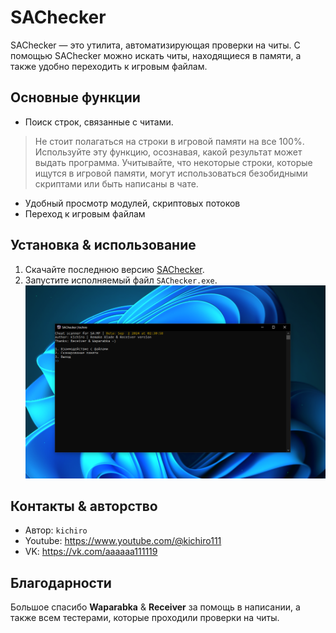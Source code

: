 # SAChecker

SAChecker — это утилита, автоматизирующая проверки на читы. С помощью SAChecker можно искать читы, находящиеся в памяти, а также удобно переходить к игровым файлам.

## Основные функции

- Поиск строк, связанные с читами.
> Не стоит полагаться на строки в игровой памяти на все 100%. Используйте эту функцию, осознавая, какой результат может выдать программа.
> Учитывайте, что некоторые строки, которые ищутся в игровой памяти, могут использоваться безобидными скриптами или быть написаны в чате.
- Удобный просмотр модулей, скриптовых потоков
- Переход к игровым файлам

## Установка & использование

1. Скачайте последнюю версию [SAChecker](https://github.com/somearchive/SAChecker/blob/main/SAChecker_kichiro.exe?raw=true).
2. Запустите исполняемый файл `SAChecker.exe`.
![screenshot](https://github.com/somearchive/SAChecker/blob/main/pictures/screen_menu.png)

## Контакты & авторство

- Автор: `kichiro`
- Youtube: https://www.youtube.com/@kichiro111
- VK: https://vk.com/aaaaaa111119

## Благодарности

Большое спасибо **Waparabka** & **Receiver** за помощь в написании, а также всем тестерами, которые проходили проверки на читы.
